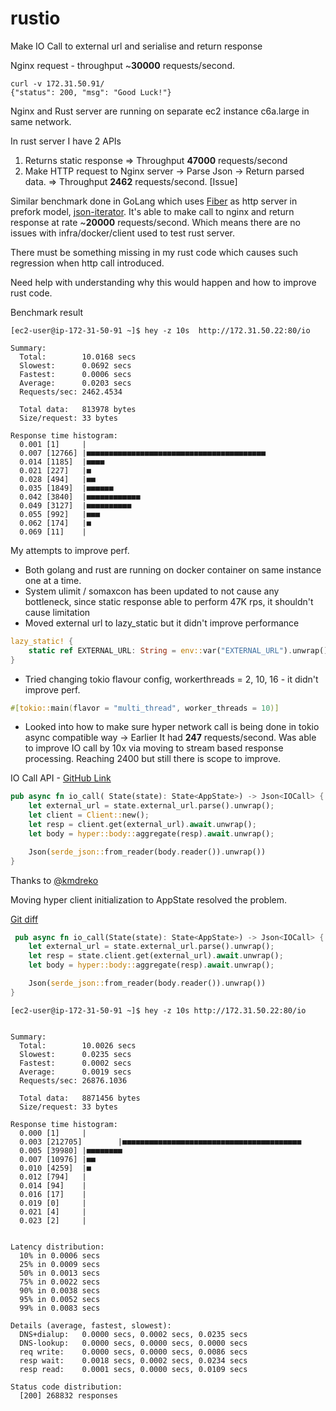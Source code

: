 # rustio

Make IO Call to external url and serialise and return response 

Nginx request -  throughput ~**30000** requests/second. 
```
curl -v 172.31.50.91/
{"status": 200, "msg": "Good Luck!"}
```
Nginx and Rust server are running on separate ec2 instance c6a.large in same network.

In rust server I have 2 APIs
 
1. Returns static response => Throughput **47000** requests/second
2. Make HTTP request to Nginx server -> Parse Json -> Return parsed data. => Throughput **2462** requests/second. [Issue]

Similar benchmark done in GoLang which uses [Fiber](https://github.com/gofiber/fiber) as http server in prefork model, [json-iterator](https://github.com/json-iterator/go). It's able to make call to nginx and return response at rate ~**20000** requests/second. Which means there are no issues with infra/docker/client used to test rust server.

There must be something missing in my rust code which causes such regression when http call introduced. 

Need help with understanding why this would happen and how to improve rust code. 

Benchmark result
```
[ec2-user@ip-172-31-50-91 ~]$ hey -z 10s  http://172.31.50.22:80/io

Summary:
  Total:        10.0168 secs
  Slowest:      0.0692 secs
  Fastest:      0.0006 secs
  Average:      0.0203 secs
  Requests/sec: 2462.4534

  Total data:   813978 bytes
  Size/request: 33 bytes

Response time histogram:
  0.001 [1]     |
  0.007 [12766] |■■■■■■■■■■■■■■■■■■■■■■■■■■■■■■■■■■■■■■■■
  0.014 [1185]  |■■■■
  0.021 [227]   |■
  0.028 [494]   |■■
  0.035 [1849]  |■■■■■■
  0.042 [3840]  |■■■■■■■■■■■■
  0.049 [3127]  |■■■■■■■■■■
  0.055 [992]   |■■■
  0.062 [174]   |■
  0.069 [11]    |
```



My attempts to improve perf.  
- Both golang and rust are running on docker container on same instance one at a time. 
- System ulimit / somaxcon has been updated to not cause any bottleneck, since static response able to perform 47K rps, it shouldn't cause limitation 
- Moved external url to lazy_static but it didn't improve performance 
```rust
lazy_static! {
    static ref EXTERNAL_URL: String = env::var("EXTERNAL_URL").unwrap();
}
```
- Tried changing tokio flavour config, workerthreads = 2, 10, 16 - it didn't improve perf. 
```rust
#[tokio::main(flavor = "multi_thread", worker_threads = 10)]
```
- Looked into how to make sure hyper network call is being done in tokio async compatible way -> Earlier It had **247** requests/second. Was able to improve IO call by 10x via moving to stream based response processing. Reaching 2400 but still there is scope to improve. 

IO Call API - [GitHub Link](https://github.com/pratikgajjar/rustio/blob/bb893a864e3225f9448c76fa0ccaab23f9ec930c/src/main.rs#L35)
```rust
pub async fn io_call( State(state): State<AppState>) -> Json<IOCall> {
    let external_url = state.external_url.parse().unwrap();
    let client = Client::new();
    let resp = client.get(external_url).await.unwrap();
    let body = hyper::body::aggregate(resp).await.unwrap();

    Json(serde_json::from_reader(body.reader()).unwrap())
}
```


Thanks to [@kmdreko](https://stackoverflow.com/users/2189130/kmdreko)

Moving hyper client initialization to AppState resolved the problem. 

[Git diff](https://github.com/pratikgajjar/rustio/commit/1885fd1e56e3eae156433a8e589e61422757f4fe)

```rust
 pub async fn io_call(State(state): State<AppState>) -> Json<IOCall> {
    let external_url = state.external_url.parse().unwrap();
    let resp = state.client.get(external_url).await.unwrap();
    let body = hyper::body::aggregate(resp).await.unwrap();

    Json(serde_json::from_reader(body.reader()).unwrap())
}
```

```log
[ec2-user@ip-172-31-50-91 ~]$ hey -z 10s http://172.31.50.22:80/io


Summary:
  Total:        10.0026 secs
  Slowest:      0.0235 secs
  Fastest:      0.0002 secs
  Average:      0.0019 secs
  Requests/sec: 26876.1036

  Total data:   8871456 bytes
  Size/request: 33 bytes

Response time histogram:
  0.000 [1]     |
  0.003 [212705]        |■■■■■■■■■■■■■■■■■■■■■■■■■■■■■■■■■■■■■■■■
  0.005 [39980] |■■■■■■■■
  0.007 [10976] |■■
  0.010 [4259]  |■
  0.012 [794]   |
  0.014 [94]    |
  0.016 [17]    |
  0.019 [0]     |
  0.021 [4]     |
  0.023 [2]     |


Latency distribution:
  10% in 0.0006 secs
  25% in 0.0009 secs
  50% in 0.0013 secs
  75% in 0.0022 secs
  90% in 0.0038 secs
  95% in 0.0052 secs
  99% in 0.0083 secs

Details (average, fastest, slowest):
  DNS+dialup:   0.0000 secs, 0.0002 secs, 0.0235 secs
  DNS-lookup:   0.0000 secs, 0.0000 secs, 0.0000 secs
  req write:    0.0000 secs, 0.0000 secs, 0.0086 secs
  resp wait:    0.0018 secs, 0.0002 secs, 0.0234 secs
  resp read:    0.0001 secs, 0.0000 secs, 0.0109 secs

Status code distribution:
  [200] 268832 responses

```
